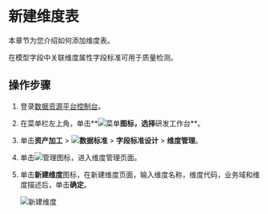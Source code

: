 # 新建维度表

本章节为您介绍如何添加维度表。

在模型字段中关联维度属性字段标准可用于质量检测。

## 操作步骤

1.  登录[数据资源平台控制台](https://dataq.console.aliyun.com)。

2.  在菜单栏左上角，单击**![菜单](https://static-aliyun-doc.oss-accelerate.aliyuncs.com/assets/img/zh-CN/6504337061/p188771.png)**图标，选择**研发工作台**。

3.  单击**资产加工** \> **![数据标准](https://static-aliyun-doc.oss-accelerate.aliyuncs.com/assets/img/zh-CN/6358100161/p208862.png)** \> **字段标准设计** \> **维度管理**。

4.  单击![管理图标](https://static-aliyun-doc.oss-accelerate.aliyuncs.com/assets/img/zh-CN/4830640261/p271317.png)，进入维度管理页面。

5.  单击**新建维度**图标，在新建维度页面，输入维度名称，维度代码，业务域和维度描述后，单击**确定**。

    ![新建维度](https://static-aliyun-doc.oss-accelerate.aliyuncs.com/assets/img/zh-CN/2537160161/p212988.png)


